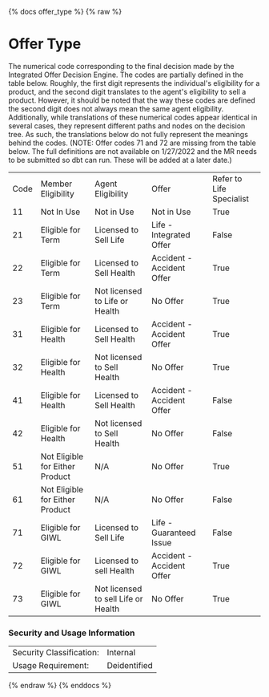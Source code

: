 {% docs offer_type %}
{% raw %}

<a name="Offer Type"></a>
# Offer Type
The numerical code corresponding to the final decision made by the Integrated
Offer Decision Engine. The codes are partially defined in the table below. 
Roughly, the first digit
represents the individual's eligibility for a product, and the second digit
translates to the agent's eligibility to sell a product. However, it should be
noted that the way these codes are defined the second digit does not always mean
the same agent eligibility. Additionally, while translations of these numerical codes appear
identical in several cases, they represent different paths and nodes on 
the decision tree. As such, the translations below do not fully represent the
meanings behind the codes. (NOTE: Offer codes 71 and 72 are missing from the table below. 
The full definitions are not available on 1/27/2022 and the MR needs to be submitted so 
dbt can run. These will be added at a later date.)

|     |     |     |     |     |
| --- | --- | --- | --- | --- |
| Code | Member Eligibility | Agent Eligibility | Offer | Refer to Life Specialist |
| 11 | Not In Use | Not in Use | Not in Use | True |
| 21 | Eligible for Term | Licensed to Sell Life |  Life - Integrated Offer | False |
| 22 | Eligible for Term | Licensed to Sell Health | Accident - Accident Offer | True |
| 23 | Eligible for Term | Not licensed to Life or Health | No Offer | True | 
| 31 | Eligible for Health | Licensed to Sell Health | Accident - Accident Offer | True |
| 32 | Eligible for Health | Not licensed to Sell Health | No Offer | True |
| 41 | Eligible for Health | Licensed to Sell Health | Accident - Accident Offer| False |
| 42 | Eligible for Health | Not licensed to Sell Health |  No Offer | False |
| 51 | Not Eligible for Either Product | N/A | No Offer | True |
| 61 | Not Eligible for Either Product | N/A | No Offer | False |
| 71 | Eligible for GIWL | Licensed to Sell Life | Life - Guaranteed Issue | False |
| 72 | Eligible for GIWL | Licensed to sell Health | Accident - Accident Offer | True |
| 73 | Eligible for GIWL | Not licensed to sell Life or Health | No Offer | True |



### Security and Usage Information
|     |     |
| --- | --- |
| Security Classification: | Internal |
| Usage Requirement:       | Deidentified |

{% endraw %}
{% enddocs %}